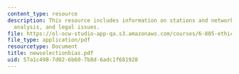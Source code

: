 ```yaml
---
content_type: resource
description: This resource includes information on stations and networks, story selection
  analysis, and legal issues.
file: https://ol-ocw-studio-app-qa.s3.amazonaws.com/courses/6-805-ethics-and-the-law-on-the-electronic-frontier-fall-2005/57a1c4987d026b607b8d6adc1f681928_newselectionbias.pdf
file_type: application/pdf
resourcetype: Document
title: newselectionbias.pdf
uid: 57a1c498-7d02-6b60-7b8d-6adc1f681928
---
```

